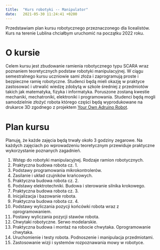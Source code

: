 ```yaml
---
title:  "Kurs robotyki -- Manipulator"
date:   2021-05-30 11:24:41 +0200
---
```

Przedstawiam plan kursu robotycznego przeznaczonego dla licealistów. Kurs na terenie Lublina chciałbym uruchomić na początku 2022 roku. 

# O kursie

Celem kursu jest zbudowanie ramienia robotycznego typu SCARA wraz poznaniem teoretycznych podstaw robotyki manipulacyjnej. W ciągu semestralnego kursu uczniowie sami złoża i zaprogramują proste i bezpieczne ramię robotyczne. 
Studenci będą mieli okazję w praktyce zastosować i utrwalić wiedzę zdobytą w szkole średniej z przedmiotów takich jak matematyka, fizyka i informatyka. Poruszone zostaną kwestie mechaniki, mechatroniki, elektroniki i programowania. Studenci będą mogli samodzielnie złożyć robota którego części będą wyprodukowane na drukarce 3D zgodnego z projektem [Your Own Adruino Robot](https://howtomechatronics.com/projects/scara-robot-how-to-build-your-own-arduino-based-robot/).

# Plan kursu

Planuję, że każde zajęcia będą trwały około 3 godziny zegarowe. Na każdych zajęciach po wprowadzeniu teoretycznym przewiduje praktyczne wykorzystanie poznanych zagadnień.

1. Wstęp do robotyki manipulacyjnej. Rodzaje ramion robotycznych.
2. Praktyczna budowa robota cz. 1. 
3. Podstawy programowania mikrokontrolerów.
4. Zasilanie i układ czujników krańcowych.
5. Praktyczna budowa robota cz. 2.
6. Podstawy elektrotechniki. Budowa i sterowanie silnika krokowego.
7. Praktyczna budowa robota cz. 3.
8. Inicjalizacja i bazowanie robota.
9. Praktyczna budowa robota cz. 4.
10. Podstawy wyliczania pozycji końcówki robota wraz z oprogramowaniem.
11. Postawy wyliczania pozycji stawów robota.
12. Chwytaki robotyczne. Serwo modelarskie.
13. Praktyczna budowa i montaż na robocie chwytaka. Oprogramowanie chwytaka.
14. Uruchomienie i testy robota. Podnoszenie i manipulacja przedmiotami.
15. Zastosowanie wizji i systemów rozpoznawania mowy w robotyce.
